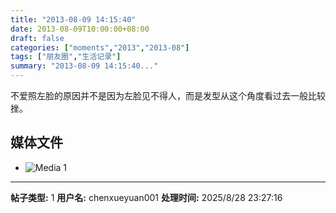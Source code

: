 ```yaml
---
title: "2013-08-09 14:15:40"
date: 2013-08-09T10:00:00+08:00
draft: false
categories: ["moments","2013","2013-08"]
tags: ["朋友圈","生活记录"]
summary: "2013-08-09 14:15:40..."
---
```


不爱照左脸的原因并不是因为左脸见不得人，而是发型从这个角度看过去一般比较挫。

## 媒体文件

- ![Media 1](/Moments/photos/2013-08-09/201308091415400.jpg)

---

**帖子类型:** 1
**用户名:** chenxueyuan001
**处理时间:** 2025/8/28 23:27:16